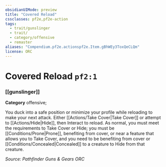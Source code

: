 ```yaml
---
obsidianUIMode: preview
title: "Covered Reload"
cssclasses: pf2e,pf2e-action
tags:
  - trait/gunslinger
  - trait/
  - category/offensive
  - remaster
aliases: "Compendium.pf2e.actionspf2e.Item.gBhWEy3ToxQeCLQm"
license: ORC
---
```

# Covered Reload `pf2:1`

### [[gunslinger]]

**Category** offensive; 




You duck into a safe position or minimize your profile while reloading to make your next attack. Either [[Actions/Take Cover|Take Cover]] or attempt to [[Actions/Hide|Hide]], then Interact to reload. As normal, you must meet the requirements to Take Cover or Hide; you must be [[Conditions/Prone|Prone]], benefiting from cover, or near a feature that allows you to Take Cover, and you need to be benefiting from cover or [[Conditions/Concealed|Concealed]] to a creature to Hide from that creature.

*Source: Pathfinder Guns & Gears*
*ORC*